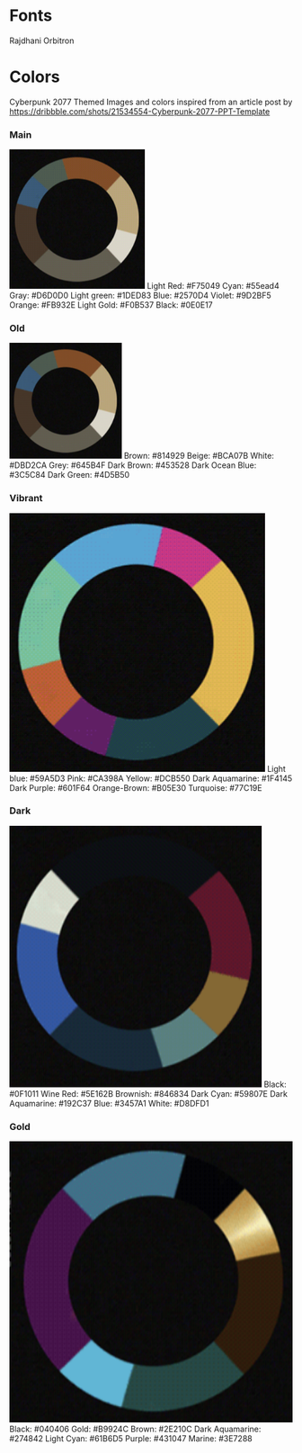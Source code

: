 # Fonts

Rajdhani
Orbitron

# Colors

Cyberpunk 2077 Themed
Images and colors inspired from an article post by https://dribbble.com/shots/21534554-Cyberpunk-2077-PPT-Template

### Main
![color palette](./site/image-1.png)
Light Red: #F75049
Cyan: #55ead4
Gray: #D6D0D0
Light green: #1DED83
Blue: #2570D4
Violet: #9D2BF5
Orange: #FB932E
Light Gold: #F0B537
Black: #0E0E17

### Old
<img src='./site/image-1.png' alt='Color palette wheel' width='200'/>
Brown: #814929
Beige: #BCA07B
White: #DBD2CA
Grey: #645B4F
Dark Brown: #453528
Dark Ocean Blue: #3C5C84
Dark Green: #4D5B50

### Vibrant
![color palette](./site/image-3.png)
Light blue: #59A5D3
Pink: #CA398A
Yellow: #DCB550
Dark Aquamarine: #1F4145
Dark Purple: #601F64
Orange-Brown: #B05E30
Turquoise: #77C19E

### Dark
![color palette](./site/image-4.png)
Black: #0F1011
Wine Red: #5E162B
Brownish: #846834
Dark Cyan: #59807E
Dark Aquamarine: #192C37
Blue: #3457A1
White: #D8DFD1

### Gold
![color palette](./site/image-5.png)
Black: #040406
Gold: #B9924C
Brown: #2E210C
Dark Aquamarine: #274842
Light Cyan: #61B6D5
Purple: #431047
Marine: #3E7288
